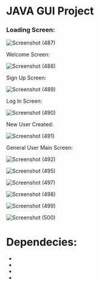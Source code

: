 # **JAVA GUI Project**

### Loading Screen:

![Screenshot (487)](https://user-images.githubusercontent.com/60617347/108509171-ea0fa000-72e2-11eb-8b44-b61bf920ca02.png)

Welcome Screen:

![Screenshot (488)](https://user-images.githubusercontent.com/60617347/109338361-2c5d5200-788c-11eb-9a8b-36d1b128982d.png)

Sign Up Screen:

![Screenshot (489)](https://user-images.githubusercontent.com/60617347/109338474-54e54c00-788c-11eb-8dd1-7f651cabca3f.png)

Log In Screen:

![Screenshot (490)](https://user-images.githubusercontent.com/60617347/109338587-76dece80-788c-11eb-8e12-d644010712af.png)

New User Created:

![Screenshot (491)](https://user-images.githubusercontent.com/60617347/109338668-9118ac80-788c-11eb-997b-c5e9a77f0c2e.png)

General User Main Screen:

![Screenshot (492)](https://user-images.githubusercontent.com/60617347/109338768-b4435c00-788c-11eb-93b9-2ad9264045f9.png)

![Screenshot (495)](https://user-images.githubusercontent.com/60617347/114370492-29e55c00-9b9d-11eb-8784-c0bd1e7797f1.png)

![Screenshot (497)](https://user-images.githubusercontent.com/60617347/114370564-3f5a8600-9b9d-11eb-9a15-68e0f1d767c0.png)

![Screenshot (498)](https://user-images.githubusercontent.com/60617347/114370601-4a151b00-9b9d-11eb-9f63-afed7ef381df.png)

![Screenshot (499)](https://user-images.githubusercontent.com/60617347/114370644-54cfb000-9b9d-11eb-9334-716e791b36cd.png)

![Screenshot (500)](https://user-images.githubusercontent.com/60617347/114370680-5e591800-9b9d-11eb-9f8c-f1a3e149564b.png)



# **Dependecies:**

-
-
-
-

